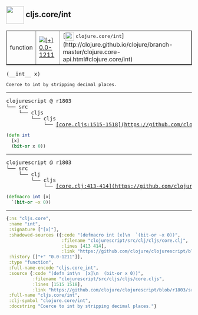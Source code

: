 ## <img width="48px" valign="middle" src="http://i.imgur.com/Hi20huC.png"> cljs.core/int

 <table border="1">
<tr>
<td>function</td>
<td><a href="https://github.com/cljsinfo/api-refs/tree/0.0-1211"><img valign="middle" alt="[+] 0.0-1211" src="https://img.shields.io/badge/+-0.0--1211-lightgrey.svg"></a> </td>
<td>
[<img height="24px" valign="middle" src="http://i.imgur.com/1GjPKvB.png"> <samp>clojure.core/int</samp>](http://clojure.github.io/clojure/branch-master/clojure.core-api.html#clojure.core/int)
</td>
</tr>
</table>

 <samp>
(__int__ x)<br>
</samp>

```
Coerce to int by stripping decimal places.
```

---

 <pre>
clojurescript @ r1803
└── src
    └── cljs
        └── cljs
            └── <ins>[core.cljs:1515-1518](https://github.com/clojure/clojurescript/blob/r1803/src/cljs/cljs/core.cljs#L1515-L1518)</ins>
</pre>

```clj
(defn int
  [x]
  (bit-or x 0))
```


---

 <pre>
clojurescript @ r1803
└── src
    └── clj
        └── cljs
            └── <ins>[core.clj:413-414](https://github.com/clojure/clojurescript/blob/r1803/src/clj/cljs/core.clj#L413-L414)</ins>
</pre>

```clj
(defmacro int [x]
  `(bit-or ~x 0))
```

---

```clj
{:ns "cljs.core",
 :name "int",
 :signature ["[x]"],
 :shadowed-sources ({:code "(defmacro int [x]\n  `(bit-or ~x 0))",
                     :filename "clojurescript/src/clj/cljs/core.clj",
                     :lines [413 414],
                     :link "https://github.com/clojure/clojurescript/blob/r1803/src/clj/cljs/core.clj#L413-L414"}),
 :history [["+" "0.0-1211"]],
 :type "function",
 :full-name-encode "cljs.core_int",
 :source {:code "(defn int\n  [x]\n  (bit-or x 0))",
          :filename "clojurescript/src/cljs/cljs/core.cljs",
          :lines [1515 1518],
          :link "https://github.com/clojure/clojurescript/blob/r1803/src/cljs/cljs/core.cljs#L1515-L1518"},
 :full-name "cljs.core/int",
 :clj-symbol "clojure.core/int",
 :docstring "Coerce to int by stripping decimal places."}

```
